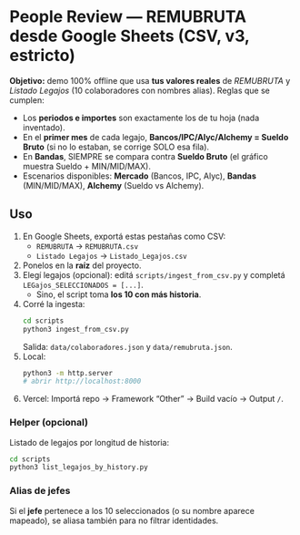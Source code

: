 
# People Review — REMUBRUTA desde Google Sheets (CSV, v3, **estricto**)

**Objetivo:** demo 100% offline que usa **tus valores reales** de *REMUBRUTA* y *Listado Legajos*
(10 colaboradores con nombres alias). Reglas que se cumplen:

- Los **periodos e importes** son exactamente los de tu hoja (nada inventado).
- En el **primer mes** de cada legajo, **Bancos/IPC/Alyc/Alchemy = Sueldo Bruto** (si no lo estaban, se corrige SOLO esa fila).
- En **Bandas**, SIEMPRE se compara contra **Sueldo Bruto** (el gráfico muestra Sueldo + MIN/MID/MAX).
- Escenarios disponibles: **Mercado** (Bancos, IPC, Alyc), **Bandas** (MIN/MID/MAX), **Alchemy** (Sueldo vs Alchemy).

## Uso

1. En Google Sheets, exportá estas pestañas como CSV:
   - `REMUBRUTA` → `REMUBRUTA.csv`
   - `Listado Legajos` → `Listado_Legajos.csv`
2. Ponelos en la **raíz** del proyecto.
3. Elegí legajos (opcional): editá `scripts/ingest_from_csv.py` y completá `LEGajos_SELECCIONADOS = [...]`.
   - Sino, el script toma **los 10 con más historia**.
4. Corré la ingesta:
   ```bash
   cd scripts
   python3 ingest_from_csv.py
   ```
   Salida: `data/colaboradores.json` y `data/remubruta.json`.
5. Local:
   ```bash
   python3 -m http.server
   # abrir http://localhost:8000
   ```
6. Vercel: Importá repo → Framework “Other” → Build vacío → Output `/`.

### Helper (opcional)
Listado de legajos por longitud de historia:
```bash
cd scripts
python3 list_legajos_by_history.py
```

### Alias de jefes
Si el **jefe** pertenece a los 10 seleccionados (o su nombre aparece mapeado), se aliasa también para no filtrar identidades.
